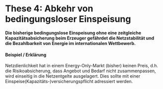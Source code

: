 # These 4: Abkehr von bedingungsloser Einspeisung

**Die bisherige bedingungslose Einspeisung ohne eine zeitgleiche Kapazitätsabsicherung beim Erzeuger gefährdet die Netzstabilität und die Bezahlbarkeit von Energie im internationalen Wettbewerb.**

#### **Beispiel / Erklärung**

Netzdienlichkeit hat in einem Energy-Only-Markt (bisher) keinen Preis, d.h. die Risikoabsicherung, dass Angebot und Bedarf nicht zusammenpassen, wird einseitig in die Netzentgelte ausgelagert. Dies sollte mit einer Einspeise(Kapazitäts-)versicherungspflicht adressiert werden.
